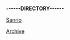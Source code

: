 **------DIRECTORY------**

[Sanrio](https://r3dbabyvamp.github.io/Paula-s-Website/Sanrio)

[Archive](https://r3dbabyvamp.github.io/Paula-s-Website/Archive)
